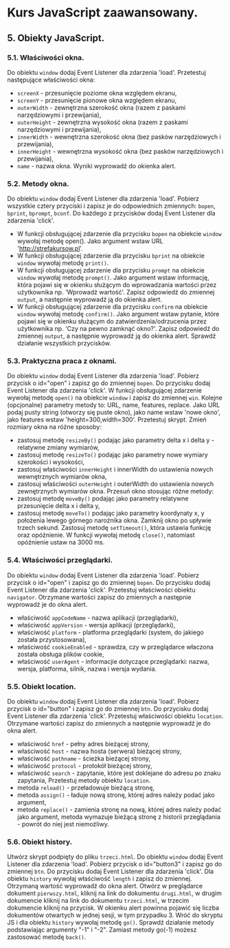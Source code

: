 # Kurs JavaScript zaawansowany.
## 5. Obiekty JavaScript.
### 5.1. Właściwości okna.
Do obiektu `window` dodaj Event Listener dla zdarzenia 'load'.
Przetestuj następujące właściwości okna:
* `screenX` - przesunięcie poziome okna względem ekranu,
* `screenY` - przesunięcie pionowe okna względem ekranu,
* `outerWidth` - zewnętrzna szerokość okna (razem z paskami narzędziowymi i przewijania),
* `outerHeight` - zewnętrzna wysokość okna (razem z paskami narzędziowymi i przewijania),
* `innerWidth` - wewnętrzna szerokość okna (bez pasków narzędziowych i przewijania),
* `innerHeight` - wewnętrzna wysokość okna (bez pasków narzędziowych i przewijania),
* `name` - nazwa okna.
Wyniki wyprowadź do okienka alert.

### 5.2. Metody okna.
Do obiektu `window` dodaj Event Listener dla zdarzenia 'load'.
Pobierz wszystkie cztery przyciski i zapisz je do odpowiednich zmiennych: `bopen`, `bprint`, `bprompt`, `bconf`.
Do każdego z przycisków dodaj Event Listener dla zdarzenia 'click'.
* W funkcji obsługującej zdarzenie dla przycisku `bopen` na obiekcie `window` wywołaj metodę open(). Jako argument wstaw URL 'http://strefakursow.pl'.
* W funkcji obsługującej zdarzenie dla przycisku `bprint` na obiekcie `window` wywołaj metodę `print()`.
* W funkcji obsługującej zdarzenie dla przycisku `prompt` na obiekcie `window` wywołaj metodę `prompt()`. Jako argument wstaw informację, która pojawi się w okienku służącym do wprowadzania wartości przez użytkownika np. 'Wprowadź wartość'. Zapisz odpowiedź do zmiennej `output`, a następnie wyprowadź ją do okienka alert.
* W funkcji obsługującej zdarzenie dla przycisku `confirm` na obiekcie `window` wywołaj metodę `confirm()`. Jako argument wstaw pytanie, które pojawi się w okienku służącym do zatwierdzenia/odrzucenia przez użytkownika np. 'Czy na pewno zamknąć okno?'. Zapisz odpowiedź do zmiennej `output`, a następnie wyprowadź ją do okienka alert.
Sprawdź działanie wszystkich przycisków.

### 5.3. Praktyczna praca z oknami.
Do obiektu `window` dodaj Event Listener dla zdarzenia 'load'.
Pobierz przycisk o id="open" i zapisz go do zmiennej `bopen`.
Do przycisku dodaj Event Listener dla zdarzenia 'click'.
W funkcji obsługującej zdarzenie wywołaj metodę `open()` na obiekcie `window` i zapisz do zmiennej `win`. Kolejne (opcjonalne) parametry metody to: URL, name, features, replace. Jako URL podaj pusty string (otworzy się puste okno), jako name wstaw 'nowe okno', jako features wstaw 'height=300,width=300'. Przetestuj skrypt.
Zmień rozmiary okna na różne sposoby:
* zastosuj metodę `resizeBy()` podając jako parametry delta x i delta y - relatywne zmiany wymiarów,
* zastosuj metodę `resizeTo()` podając jako parametry nowe wymiary szerokości i wysokości,
* zastosuj właściwości `innerHeight` i innerWidth do ustawienia nowych wewnętrznych wymiarów okna,
* zastosuj właściwości `outerHeight` i outerWidth do ustawienia nowych zewnętrznych wymiarów okna.
Przesuń okno stosując różne metody:
* zastosuj metodę `moveBy()` podając jako parametry relatywne przesunięcie delta x i delta y,
* zastosuj metodę `moveTo()` podając jako parametry koordynaty x, y położenia lewego górnego narożnika okna.
Zamknij okno po upływie trzech sekund. Zastosuj metodę `setTimeout()`, która ustawia funkcję oraz opóźnienie. W funkcji wywołaj metodę `close()`, natomiast opóźnienie ustaw na 3000 ms.

### 5.4. Właściwości przeglądarki.
Do obiektu `window` dodaj Event Listener dla zdarzenia 'load'.
Pobierz przycisk o id="open" i zapisz go do zmiennej `bopen`.
Do przycisku dodaj Event Listener dla zdarzenia 'click'.
Przetestuj właściwości obiektu `navigator`. Otrzymane wartości zapisz do zmiennych a następnie wyprowadź je do okna alert.
* właściwość `appCodeName` - nazwa aplikacji (przeglądarki),
* właściwość `appVersion` - wersja aplikacji (przeglądarki),
* właściwość `platform` - platforma przeglądarki (system, do jakiego została przystosowana),
* właściwość `cookieEnabled` - sprawdza, czy w przeglądarce właczona została obsługa plików cookie,
* właściwość `userAgent` - informacjie dotyczące przeglądarki: nazwa, wersja, platforma, silnik, nazwa i wersja wydania.

### 5.5. Obiekt location.
Do obiektu `window` dodaj Event Listener dla zdarzenia 'load'.
Pobierz przycisk o id="button" i zapisz go do zmiennej `btn`.
Do przycisku dodaj Event Listener dla zdarzenia 'click'.
Przetestuj właściwości obiektu `location`. Otrzymane wartości zapisz do zmiennych a następnie wyprowadź je do okna alert.
* właściwość `href` - pełny adres bieżącej strony,
* właściwość `host` - nazwa hosta (serwera) bieżącej strony,
* właściwość `pathname` - ścieżka bieżącej strony,
* właściwość `protocol` - protokół bieżącej strony,
* właściwość `search` - zapytanie, które jest doklejane do adresu po znaku zapytania,
Przetestuj metody obiektu `location`.
* metoda `reload()` - przeładowuje bieżącą stronę,
* metoda `assign()` - ładuje nową stronę, której adres należy podać jako argument,
* metoda `replace()` - zamienia stronę na nową, której adres należy podać jako argument, metoda wymazuje bieżącą stronę z historii przeglądania - powrót do niej jest niemożliwy.

### 5.6. Obiekt history.
Utwórz skrypt podpięty do pliku `trzeci.html`.
Do obiektu `window` dodaj Event Listener dla zdarzenia 'load'.
Pobierz przycisk o id="button3" i zapisz go do zmiennej `btn`.
Do przycisku dodaj Event Listener dla zdarzenia 'click'.
Dla obiektu `history` wywołaj właściwość `length` i zapisz do zmiennej. Otrzymaną wartość wyprowadź do okna alert.
Otwórz w preglądarce dokument `pierwszy.html`, kliknij na link do dokumentu `drugi.html`, w drugim dokumencie kliknij na link do dokumentu `trzeci.html`, w trzecim dokumencie kliknij na przycisk.
W okienku alert powinna pojawić się liczba dokumentów otwartych w jednej sesji, w tym przypadku 3.
Wróć do skryptu JS i dla obiektu `history` wywołaj metodę `go()`. Sprawdź działanie metody podstawiając argumenty "-1" i "-2".
Zamiast metody go(-1) możesz zastosować metodę `back()`.
